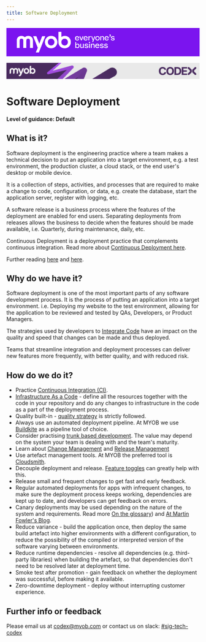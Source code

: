 ```yaml
---
title: Software Deployment
---
```


![MYOB Banner](../../assets/images/myob-banner.png)

<!-- confluence-page-id: 9293955925 -->
![](../assets/BANNER.png)
# Software Deployment
#### Level of guidance: Default

## What is it?
Software deployment is the engineering practice where a team makes a technical decision to put an application into a target environment, e.g. a test environment, the production cluster, a cloud stack, or the end user's desktop or mobile device.

It is a collection of steps, activities, and processes that are required to make a change to code, configuration, or data, e.g. create the database, start the application server, register with logging, etc.

A software release is a business process where the features of the deployment are enabled for end users. Separating deployments from releases allows the business to decide when the features should be made available, i.e. Quarterly, during maintenance, daily, etc.

Continuous Deployment is a deployment practice that complements continuous integration. Read more about [Continuous Deployment here](../glossary.md#continuous-deployment).

Further reading [here](https://www.informit.com/articles/article.aspx?p=1833567&seqNum=2) and [here](https://martinfowler.com/delivery.html).


## Why do we have it?
Software deployment is one of the most important parts of any software development process. It is the process of putting an application into a target environment. i.e. Deploying my website to the test environment, allowing for the application to be reviewed and tested by QAs, Developers, or Product Managers.

The strategies used by developers to [Integrate Code](./continuous-integration.md) have an impact on the quality and speed that changes can be made and thus deployed.

Teams that streamline integration and deployment processes can deliver new features more frequently, with better quality, and with reduced risk.

## How do we do it?
* Practice [Continuous Integration (CI)](../glossary.md#continuous-integration).
* [Infrastructure As a Code](./infrastructure-as-code.md) - define all the resources together with the code in your repository and do any changes to infrastructure in the code as a part of the deployment process.
* Quality built-in - [quality strategy](./quality-strategy.md) is strictly followed.
* Always use an automated deployment pipeline. At MYOB we use [Buildkite](https://myobconfluence.atlassian.net/wiki/spaces/OA/pages/1541113027/Buildkite) as a pipeline tool of choice.
* Consider practising [trunk based development](./trunk-based-development.md). The value may depend on the system your team is dealing with and the team's maturity.
* Learn about [Change Management](./change-management.md) and [Release Management](./release-management.md)
* Use artefact management tools. At MYOB the preferred tool is [Cloudsmith](https://myobconfluence.atlassian.net/wiki/spaces/OA/pages/1544781924/Cloudsmith).
* Decouple deployment and release. [Feature toggles](./feature-toggles.md) can greatly help with this.
* Release small and frequent changes to get fast and early feedback.
* Regular automated deployments for apps with infrequent changes, to make sure the deployment process keeps working, dependencies are kept up to date, and developers can get feedback on errors.
* Canary deployments may be used depending on the nature of the system and requirements. Read more [On the glossary](../glossary.md#canary-deployment)) and [At Martin Fowler's Blog](https://martinfowler.com/bliki/CanaryRelease.html).
* Reduce variance - build the application once, then deploy the same build artefact into higher environments with a different configuration, to reduce the possibility of the compiled or interpreted version of the software varying between environments.
* Reduce runtime dependencies - resolve all dependencies (e.g. third-party libraries) when building the artefact, so that dependencies don't need to be resolved later at deployment time.
* Smoke test after promotion - gain feedback on whether the deployment was successful, before making it available.
* Zero-downtime deployment - deploy without interrupting customer experience.

## Further info or feedback
Please email us at codex@myob.com or contact us on slack: [#sig-tech-codex](https://myob.slack.com/archives/C02N8ADPGUX)
